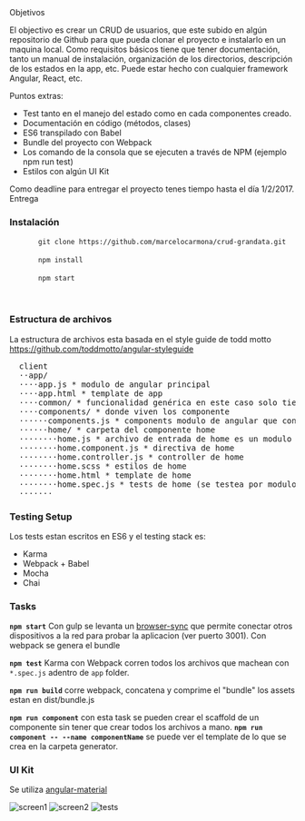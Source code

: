 <md-card md-theme-watch>
  <md-card-title>
    <md-card-title-text>
      <span class="md-headline">Objetivos</span>
    </md-card-title-text>
  </md-card-title>
  <md-card-content>
    <p>
      El objectivo es crear un CRUD de usuarios, que este subido en algún repositorio de Github para que pueda clonar el proyecto
      e instalarlo en un maquina local. Como requisitos básicos tiene que tener documentación, tanto un manual de instalación,
      organización de los directorios, descripción de los estados en la app, etc. Puede estar hecho con cualquier framework
      Angular, React, etc.
    </p>
    <p>
      Puntos extras:
      <ul>
        <li>Test tanto en el manejo del estado como en cada componentes creado.</li>
        <li>Documentación en código (métodos, clases)</li>
        <li>ES6 transpilado con Babel</li>
        <li>Bundle del proyecto con Webpack</li>
        <li>Los comando de la consola que se ejecuten a través de NPM (ejemplo npm run test)</li>
        <li>Estilos con algún UI Kit</li>
      </ul>
    </p>
    Como deadline para entregar el proyecto tenes tiempo hasta el día 1/2/2017.
  </md-card-content>
</md-card>
<md-card md-theme-watch>
  <md-card-title>
    <md-card-title-text>
      <span class="md-headline">Entrega</span>
    </md-card-title-text>
  </md-card-title>
  <md-card-content>
    <h3>Instalación</h3>
    <pre>
      <code>git clone https://github.com/marcelocarmona/crud-grandata.git</code><br>
      <code>npm install</code><br>
      <code>npm start</code><br>
    </pre>
    <h3>Estructura de archivos</h3>
    <p>La estructura de archivos esta basada en el style guide de todd motto
      <a href="https://github.com/toddmotto/angular-styleguide" target="_blank">https://github.com/toddmotto/angular-styleguide</a>
    </p>
    <pre>
  client
  ⋅⋅app/
  ⋅⋅⋅⋅app.js * modulo de angular principal
  ⋅⋅⋅⋅app.html * template de app
  ⋅⋅⋅⋅common/ * funcionalidad genérica en este caso solo tiene el user.service que funcionaria como "store"
  ⋅⋅⋅⋅components/ * donde viven los componente
  ⋅⋅⋅⋅⋅⋅components.js * components modulo de angular que contiene a los componentes
  ⋅⋅⋅⋅⋅⋅home/ * carpeta del componente home
  ⋅⋅⋅⋅⋅⋅⋅⋅home.js * archivo de entrada de home es un modulo angular (rutas, configuraciones)
  ⋅⋅⋅⋅⋅⋅⋅⋅home.component.js * directiva de home
  ⋅⋅⋅⋅⋅⋅⋅⋅home.controller.js * controller de home
  ⋅⋅⋅⋅⋅⋅⋅⋅home.scss * estilos de home
  ⋅⋅⋅⋅⋅⋅⋅⋅home.html * template de home
  ⋅⋅⋅⋅⋅⋅⋅⋅home.spec.js * tests de home (se testea por modulo, componente, y controller)
  ⋅⋅⋅⋅⋅⋅⋅
</pre>
    <h3>Testing Setup</h3>
    Los tests estan escritos en ES6 y el testing stack es:
    <ul>
      <li>Karma</li>
      <li>Webpack + Babel</li>
      <li>Mocha</li>
      <li>Chai</li>
    </ul>
    <h3>Tasks</h3>
    <p><b><code>npm start</code></b> Con gulp se levanta un <a href="https://browsersync.io/" target="_blank">browser-sync</a>      que permite conectar otros dispositivos a la red para probar la aplicacion (ver puerto 3001). Con webpack se genera
      el bundle</p>
    <p><b><code>npm test</code></b> Karma con Webpack corren todos los archivos que machean con <code>*.spec.js</code> adentro
      de <code>app</code> folder.</p>
    <p><b><code>npm run build</code></b> corre webpack, concatena y comprime el "bundle" los assets estan en dist/bundle.js</p>
    <p><b><code>npm run component</code></b> con esta task se pueden crear el scaffold de un componente sin tener que crear
      todos los archivos a mano.
      <b><code>npm run component -- --name componentName</code></b> se puede ver el template de lo que se crea en la carpeta
      generator.
    </p>
    <h3>UI Kit</h3>
    <p>Se utiliza <a href="https://material.angularjs.org/latest/" target="_blank">angular-material</a></p>
    <div class="images-container">
      <img src="~common/images/screen1.png" alt="screen1">
      <img src="~common/images/screen2.png" alt="screen2">
      <img src="~common/images/tests.png" alt="tests">
    </div>
  </md-card-content>
</md-card>
